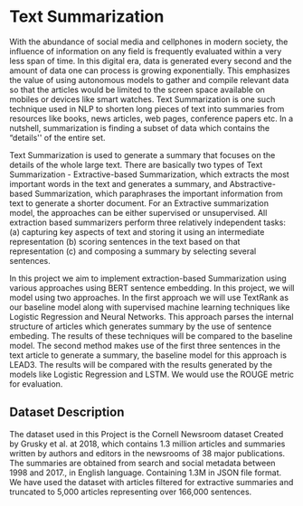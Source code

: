 # Text Summarization

With the abundance of social media and cellphones in modern society, the influence of information on any field is frequently evaluated within a very less span of time. In this digital era, data is generated every second and the amount of data one can process is growing exponentially. This emphasizes the value of using autonomous models to gather and compile relevant data so that the articles would be limited to the screen space available on mobiles or devices like smart watches. Text Summarization is one such technique used in NLP to shorten long pieces of text into summaries from resources like books, news articles, web pages, conference papers etc.  In a nutshell, summarization is finding a subset of data which contains the “details'' of the entire set. 

Text Summarization is used to generate a summary that focuses on the details of the whole large text. There are basically two types of Text Summarization -
Extractive-based Summarization, which extracts the most important words in the text and generates a summary, and
Abstractive-based Summarization, which paraphrases the important information from text to generate a shorter document. 
For an Extractive summarization model, the approaches can be either supervised or unsupervised. All extraction based summarizers perform three relatively independent tasks:
(a) capturing key aspects of text and storing it using an intermediate representation
(b) scoring sentences in the text based on that representation
(c) and composing a summary by selecting several sentences.

In this project we aim to implement extraction-based Summarization using various approaches using BERT sentence embedding. In this project, we will model using two approaches. In the first approach we will use TextRank as our baseline model along with supervised machine learning techniques like Logistic Regression and Neural Networks. This approach parses the internal structure of articles which generates summary by the use of sentence embeding. The results of these techniques will be compared to the baseline model. The second method makes use of the first three sentences in the text article to generate a summary, the baseline model for this approach is LEAD3. The results will be compared with the results generated by the models like Logistic Regression and LSTM. We would use the ROUGE metric for evaluation.

## Dataset Description

The dataset used in this Project is the Cornell Newsroom dataset Created by Grusky et al. at 2018, which contains 1.3 million articles and summaries written by authors and editors in the newsrooms of 38 major publications. The summaries are obtained from search and social metadata between 1998 and 2017., in English language. Containing 1.3M in JSON file format.  We have used the dataset with articles filtered for extractive summaries and truncated to 5,000 articles representing over 166,000 sentences.




